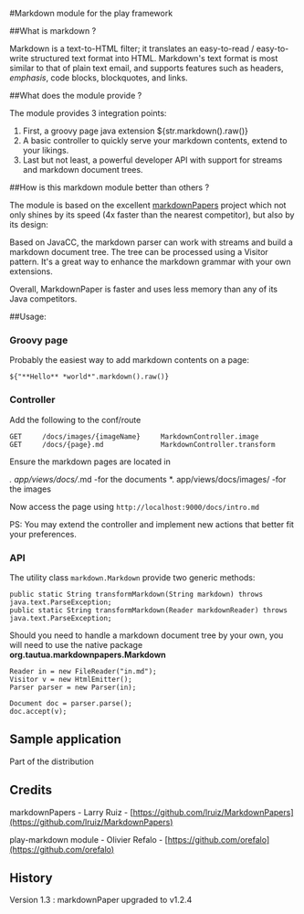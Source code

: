 #Markdown module for the play framework

##What is markdown ?

Markdown is a text-to-HTML filter; it translates an easy-to-read / easy-to-write structured text 
format into HTML. Markdown's text format is most similar to that of plain text email, and supports 
features such as headers, *emphasis*, code blocks, blockquotes, and links.

##What does the module provide ?

The module provides 3 integration points:

1. First, a groovy page java extension ${str.markdown().raw()}
2. A basic controller to quickly serve your markdown contents, extend to your likings.
3. Last but not least, a powerful developer API with support for streams and markdown document trees. 

##How is this markdown module better than others ?

The module is based on the excellent [markdownPapers](https://github.com/lruiz/MarkdownPapers) project which not only shines by its speed (4x faster than the nearest competitor), but also by its design:

Based on JavaCC, the markdown parser can work with streams and build a markdown document tree. The tree can be processed using a Visitor pattern. It's a great way to enhance the markdown grammar with your own extensions.

Overall, MarkdownPaper is faster and uses less memory than any of its Java competitors.

##Usage:

### Groovy page

Probably the easiest way to add markdown contents on a page:

    ${"**Hello** *world*".markdown().raw()}

### Controller

Add the following to the conf/route

    GET     /docs/images/{imageName}     MarkdownController.image
    GET     /docs/{page}.md              MarkdownController.transform

Ensure the markdown pages are located in

*. app/views/docs/*.md     -for the documents
*. app/views/docs/images/  -for the images

Now access the page using `http://localhost:9000/docs/intro.md`

PS: You may extend the controller and implement new actions that better fit your preferences.

### API

The utility class `markdown.Markdown` provide two generic methods:

    public static String transformMarkdown(String markdown)	throws java.text.ParseException;
    public static String transformMarkdown(Reader markdownReader) throws java.text.ParseException;	

Should you need to handle a markdown document tree by your own, you will need to use the native package **org.tautua.markdownpapers.Markdown**

    Reader in = new FileReader("in.md");
    Visitor v = new HtmlEmitter();
    Parser parser = new Parser(in);

    Document doc = parser.parse();
    doc.accept(v);

## Sample application

Part of the distribution

## Credits

markdownPapers - Larry Ruiz - [https://github.com/lruiz/MarkdownPapers](https://github.com/lruiz/MarkdownPapers)

play-markdown module - Olivier Refalo - [https://github.com/orefalo](https://github.com/orefalo)

## History

Version 1.3 : markdownPaper upgraded to v1.2.4
